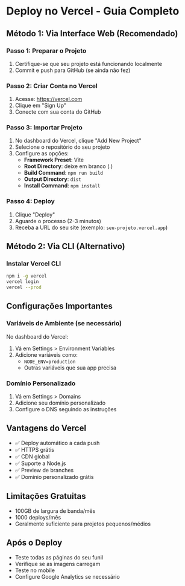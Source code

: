 # Deploy no Vercel - Guia Completo

## Método 1: Via Interface Web (Recomendado)

### Passo 1: Preparar o Projeto
1. Certifique-se que seu projeto está funcionando localmente
2. Commit e push para GitHub (se ainda não fez)

### Passo 2: Criar Conta no Vercel
1. Acesse: https://vercel.com
2. Clique em "Sign Up"
3. Conecte com sua conta do GitHub

### Passo 3: Importar Projeto
1. No dashboard do Vercel, clique "Add New Project"
2. Selecione o repositório do seu projeto
3. Configure as opções:
   - **Framework Preset**: Vite
   - **Root Directory**: deixe em branco (.)
   - **Build Command**: `npm run build`
   - **Output Directory**: `dist`
   - **Install Command**: `npm install`

### Passo 4: Deploy
1. Clique "Deploy"
2. Aguarde o processo (2-3 minutos)
3. Receba a URL do seu site (exemplo: `seu-projeto.vercel.app`)

## Método 2: Via CLI (Alternativo)

### Instalar Vercel CLI
```bash
npm i -g vercel
vercel login
vercel --prod
```

## Configurações Importantes

### Variáveis de Ambiente (se necessário)
No dashboard do Vercel:
1. Vá em Settings > Environment Variables
2. Adicione variáveis como:
   - `NODE_ENV=production`
   - Outras variáveis que sua app precisa

### Domínio Personalizado
1. Vá em Settings > Domains
2. Adicione seu domínio personalizado
3. Configure o DNS seguindo as instruções

## Vantagens do Vercel
- ✅ Deploy automático a cada push
- ✅ HTTPS grátis
- ✅ CDN global
- ✅ Suporte a Node.js
- ✅ Preview de branches
- ✅ Domínio personalizado grátis

## Limitações Gratuitas
- 100GB de largura de banda/mês
- 1000 deploys/mês
- Geralmente suficiente para projetos pequenos/médios

## Após o Deploy
- Teste todas as páginas do seu funil
- Verifique se as imagens carregam
- Teste no mobile
- Configure Google Analytics se necessário